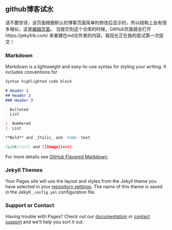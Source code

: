 ## github博客试水

  请不要惊讶，该页面根据默认的博客页面简单的修改后显示的，所以结构上会有很多相似，这是[编辑页面](https://github.com/n256bfx/n256bfx.github.io/edit/master/README.md)。
  当提交到这个仓库的时候，GitHub页面就会打开https://jekyllrb.com/ 来重建在md文件里的内容。我现在正在我的尝试第一次提交！

### Markdown

Markdown is a lightweight and easy-to-use syntax for styling your writing. It includes conventions for

```markdown
Syntax highlighted code block

# Header 1
## Header 2
### Header 3

- Bulleted
- List

1. Numbered
2. List

**Bold** and _Italic_ and `Code` text

[Link](url) and ![Image](src)
```

For more details see [GitHub Flavored Markdown](https://guides.github.com/features/mastering-markdown/).

### Jekyll Themes

Your Pages site will use the layout and styles from the Jekyll theme you have selected in your [repository settings](https://github.com/n256bfx/n256bfx.github.io/settings). The name of this theme is saved in the Jekyll `_config.yml` configuration file.

### Support or Contact

Having trouble with Pages? Check out our [documentation](https://help.github.com/categories/github-pages-basics/) or [contact support](https://github.com/contact) and we’ll help you sort it out.
